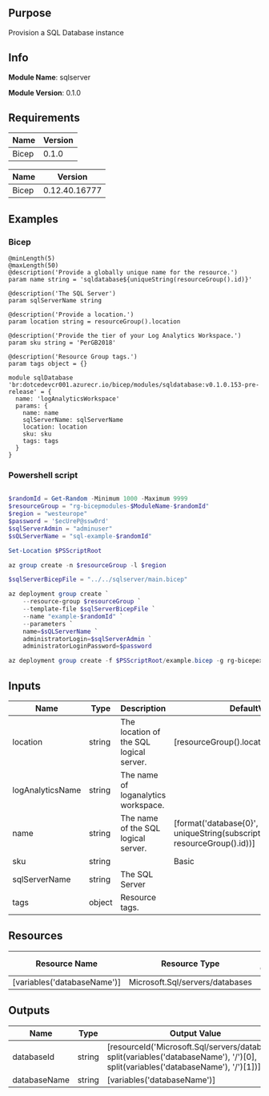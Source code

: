 ## Purpose
Provision a SQL Database instance
## Info
**Module Name**: sqlserver

**Module Version**: 0.1.0

## Requirements


| Name | Version | 
| --- | --- | 
 | Bicep | 0.1.0 | 


| Name | Version | 
| --- | --- | 
 | Bicep | 0.12.40.16777 | 
## Examples
### Bicep
```bicep
@minLength(5)
@maxLength(50)
@description('Provide a globally unique name for the resource.')
param name string = 'sqldatabase${uniqueString(resourceGroup().id)}'

@description('The SQL Server')
param sqlServerName string

@description('Provide a location.')
param location string = resourceGroup().location

@description('Provide the tier of your Log Analytics Workspace.')
param sku string = 'PerGB2018'

@description('Resource Group tags.')
param tags object = {}

module sqlDatabase 'br:dotcedevcr001.azurecr.io/bicep/modules/sqldatabase:v0.1.0.153-pre-release' = {
  name: 'logAnalyticsWorkspace'
  params: {
    name: name
    sqlServerName: sqlServerName
    location: location
    sku: sku
    tags: tags
  }
}
```
### Powershell script
```powershell

$randomId = Get-Random -Minimum 1000 -Maximum 9999
$resourceGroup = "rg-bicepmodules-$ModuleName-$randomId"
$region = "westeurope"
$password = '$ecUreP@ssw0rd'
$sqlServerAdmin = "adminuser"
$sQLServerName = "sql-example-$randomId"

Set-Location $PSScriptRoot

az group create -n $resourceGroup -l $region

$sqlServerBicepFile = "../../sqlserver/main.bicep"

az deployment group create `
    --resource-group $resourceGroup `
    --template-file $sqlServerBicepFile `
    --name "example-$randomId" `
    --parameters `
    name=$sQLServerName `
    administratorLogin=$sqlServerAdmin `
    administratorLoginPassword=$password

az deployment group create -f $PSScriptRoot/example.bicep -g rg-bicepexample
```
## Inputs
| Name | Type | Description | DefaultValue | AllowedValues |
| --- | --- | --- | --- | --- | 
 | location| string | The location of the SQL logical server. | [resourceGroup().location] |  |
 | logAnalyticsName| string | The name of loganalytics workspace. |  |  |
 | name| string | The name of the SQL logical server. | [format('database{0}', uniqueString(subscription().subscriptionId, resourceGroup().id))] |  |
 | sku| string |  | Basic | Basic,Standard,Premium,DataWarehouse,Stretch |
 | sqlServerName| string | The SQL Server |  |  |
 | tags| object | Resource tags. |  |  |
## Resources
| Resource Name | Resource Type | Resource Comment |
| --- | --- | --- | 
 | [variables('databaseName')]| Microsoft.Sql/servers/databases |  | 
## Outputs
| Name | Type | Output Value |
| --- | --- | --- |  
 | databaseId| string | [resourceId('Microsoft.Sql/servers/databases', split(variables('databaseName'), '/')[0], split(variables('databaseName'), '/')[1])] | 
 | databaseName| string | [variables('databaseName')] | 
